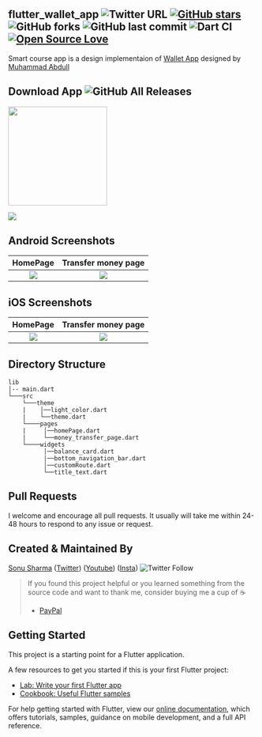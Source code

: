 ## flutter_wallet_app ![Twitter URL](https://img.shields.io/twitter/url?style=social&url=https%3A%2F%2Ftwitter.com%2Fthealphamerc) [![GitHub stars](https://img.shields.io/github/stars/Thealphamerc/flutter_wallet_app?style=social)](https://github.com/login?return_to=%2FTheAlphamerc%flutter_wallet_app) ![GitHub forks](https://img.shields.io/github/forks/TheAlphamerc/flutter_wallet_app?style=social) ![GitHub last commit](https://img.shields.io/github/last-commit/Thealphamerc/flutter_wallet_app) ![Dart CI](https://github.com/TheAlphamerc/flutter_wallet_app/workflows/Dart%20CI/badge.svg) [![Open Source Love](https://badges.frapsoft.com/os/v2/open-source.svg?v=103)](https://github.com/Thealphamerc/flutter_wallet_app) 

Smart course app is a design implementaion of [Wallet App](https://www.instagram.com/p/B81RaSeg7TJ/) designed by [Muhammad Abdull ](https://www.instagram.com/abdulldsgnr/)

## Download App ![GitHub All Releases](https://img.shields.io/github/downloads/Thealphamerc/flutter_wallet_app/total?color=green)
<a href="https://github.com/TheAlphamerc/flutter_wallet_app/releases/download/v1.0.0/app-release.apk"><img src="https://playerzon.com/asset/download.png" width="200"></img></a>

<img src="https://instagram.fdel3-2.fna.fbcdn.net/v/t51.2885-15/e35/87413583_202606307464445_5220458549564035004_n.jpg?_nc_ht=instagram.fdel3-2.fna.fbcdn.net&_nc_cat=105&_nc_ohc=DyFDV5NauVUAX_py7Nc&oh=31e2235a62f91ab1a1b68b83f8d7dc88&oe=5E873140"  /> 

## Android Screenshots

  HomePage              |   Transfer money page 
:-------------------------:|:-------------------------:
![](https://github.com/TheAlphamerc/flutter_wallet_app/blob/master/screenshots/screenshot_1.jpg?raw=true)|![](https://github.com/TheAlphamerc/flutter_wallet_app/blob/master/screenshots/screenshot_2.jpg?raw=true)

## iOS Screenshots
 HomePage              |  Transfer money page 
:-------------------------:|:-------------------------:
![](https://github.com/TheAlphamerc/flutter_wallet_app/blob/master/screenshots/screenshot_ios_1.png?raw=true)|![](https://github.com/TheAlphamerc/flutter_wallet_app/blob/master/screenshots/screenshot_ios_2.png?raw=true)

## Directory Structure
```
lib
│-- main.dart    
└───src
    └───theme
    |    │──light_color.dart
    |    └──theme.dart
    └────pages
    |     │──homePage.dart
    |     └──money_transfer_page.dart 
    └────widgets
          │──balance_card.dart
          |──bottom_navigation_bar.dart
          │──customRoute.dart
          └──title_text.dart
```
## Pull Requests

I welcome and encourage all pull requests. It usually will take me within 24-48 hours to respond to any issue or request.

## Created & Maintained By

[Sonu Sharma](https://github.com/TheAlphamerc) ([Twitter](https://www.twitter.com/TheAlphamerc)) ([Youtube](https://www.youtube.com/user/sonusharma045sonu/))
([Insta](https://www.instagram.com/_sonu_sharma__))  ![Twitter Follow](https://img.shields.io/twitter/follow/thealphamerc?style=social)

> If you found this project helpful or you learned something from the source code and want to thank me, consider buying me a cup of :coffee:
>
> * [PayPal](https://www.paypal.me/TheAlphamerc/)

## Getting Started

This project is a starting point for a Flutter application.

A few resources to get you started if this is your first Flutter project:

- [Lab: Write your first Flutter app](https://flutter.dev/docs/get-started/codelab)
- [Cookbook: Useful Flutter samples](https://flutter.dev/docs/cookbook)

For help getting started with Flutter, view our
[online documentation](https://flutter.dev/docs), which offers tutorials,
samples, guidance on mobile development, and a full API reference.
